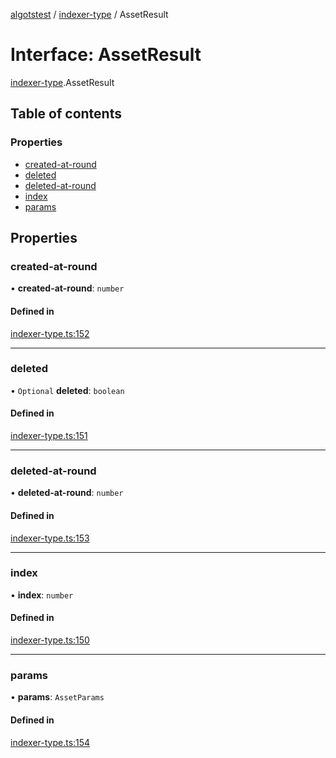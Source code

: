 [algotstest](../README.md) / [indexer-type](../modules/indexer_type.md) / AssetResult

# Interface: AssetResult

[indexer-type](../modules/indexer_type.md).AssetResult

## Table of contents

### Properties

- [created-at-round](indexer_type.AssetResult.md#created-at-round)
- [deleted](indexer_type.AssetResult.md#deleted)
- [deleted-at-round](indexer_type.AssetResult.md#deleted-at-round)
- [index](indexer_type.AssetResult.md#index)
- [params](indexer_type.AssetResult.md#params)

## Properties

### created-at-round

• **created-at-round**: `number`

#### Defined in

[indexer-type.ts:152](https://github.com/algorandfoundation/algokit-utils-ts/blob/b75e3eb/src/indexer-type.ts#L152)

___

### deleted

• `Optional` **deleted**: `boolean`

#### Defined in

[indexer-type.ts:151](https://github.com/algorandfoundation/algokit-utils-ts/blob/b75e3eb/src/indexer-type.ts#L151)

___

### deleted-at-round

• **deleted-at-round**: `number`

#### Defined in

[indexer-type.ts:153](https://github.com/algorandfoundation/algokit-utils-ts/blob/b75e3eb/src/indexer-type.ts#L153)

___

### index

• **index**: `number`

#### Defined in

[indexer-type.ts:150](https://github.com/algorandfoundation/algokit-utils-ts/blob/b75e3eb/src/indexer-type.ts#L150)

___

### params

• **params**: `AssetParams`

#### Defined in

[indexer-type.ts:154](https://github.com/algorandfoundation/algokit-utils-ts/blob/b75e3eb/src/indexer-type.ts#L154)
